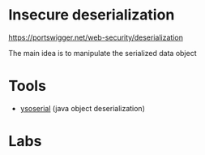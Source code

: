 # Insecure deserialization
https://portswigger.net/web-security/deserialization

The main idea is to manipulate the serialized data object

# Tools
- [ysoserial](https://github.com/frohoff/ysoserial) (java object deserialization)

# Labs
